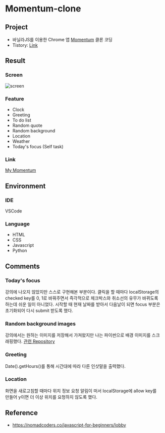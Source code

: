 # Momentum-clone

## Project
* 바닐라JS를 이용한 Chrome 앱 [Momentum](https://chrome.google.com/webstore/detail/momentum/laookkfknpbbblfpciffpaejjkokdgca?utm_source=chrome-ntp-icon) 클론 코딩
* Tistory: [Link](https://chaennie.tistory.com/category/Clone%20Coding/Momentum)

## Result
### Screen
![screen](https://user-images.githubusercontent.com/85024598/126061900-98e36f21-7660-484d-9b91-177efbc0dd74.png)

### Feature
- Clock
- Greeting
- To do list
- Random quote
- Random background
- Location
- Weather
- Today's focus (Self task)

### Link
[My Momentum](https://chchaeun.github.io/Momentum-clone/)

## Environment
### IDE
VSCode
### Language
- HTML
- CSS
- Javascript
- Python

## Comments
### Today's focus
강의에 나오지 않았지만 스스로 구현해본 부분이다. 클릭을 할 때마다 localStorage의 checked key를 0, 1로 바꿔주면서 즉각적으로 체크박스와 취소선의 유무가 바뀌도록 하는데 쉬운 일이 아니었다. 시작할 때 현재 날짜를 받아서 다음날이 되면 focus 부분은 초기화되어 다시 submit 받도록 했다.
### Random background images
강의에서는 원하는 이미지를 저장해서 가져왔지만 나는 파이썬으로 배경 이미지를 스크래핑했다. [관련 Repository](https://github.com/chchaeun/Web-Scraping.git)
### Greeting
Date().getHours()를 통해 시간대에 따라 다른 인삿말을 출력했다.
### Location
화면을 새로고침할 때마다 위치 정보 요청 알림이 떠서 localStorage에 allow key를 만들어 y이면 더 이상 위치를 요청하지 않도록 했다. 

## Reference
- https://nomadcoders.co/javascript-for-beginners/lobby

